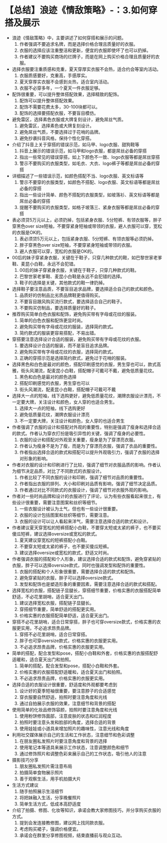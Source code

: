 # 【总结】浪迹《情敌策略》-：3.如何穿搭及展示

-   浪迹《情敌策略》中，主要讲述了如何穿搭和展示的问题。
    1.  作者强调不要追求名牌，而是选择价格合理且质量好的衣服。
    2.  衣服的选择应该注重整洁和更新，便宜的衣服即使坏了也可以扔掉。
    3.  作者建议不要购买商场的烂牌子，而是在网上购买价格合理且质量好的衣服。
-   选择衣服要注重质感和克重，夏天穿厚实衣服不会热，适合约会等室内活动。
    1.  衣服质感要好，克重高，手感厚实。
    2.  夏天穿厚实衣服不会感到炎热，适合室内活动。
    3.  衣服不必穿多年，一个夏天一件衣服足够。
-   配饰很重要，可以提升整体搭配效果，选择精致的配饰。
    1.  配饰可以提升整体搭配效果。
    2.  配饰不需要花费太多，30-100块都可以。
    3.  配饰的选择要搭配衣服，不要盲目模仿。
-   避免雷区，选择素色衣服或大牌复刻设计，避免屌丝气质。
    1.  避免雷区，选择素色或大牌复刻设计。
    2.  避免屌丝气质，不要选择过于花哨的品牌。
    3.  避免抄袭抖音风格，保持个性化穿搭。
-   介绍了抖音上关于穿搭的错误示范，如马甲、logo衣服、甜狗鞋等
    1.  抖音上展示的错误示范，如马甲和logo衣服，都是屌丝必备的穿搭
    2.  指出一些常见的错误穿搭，如上下颜色不一致、logo衣服等都是屌丝穿搭
    3.  警示不要购买的衣服类型，如毛衣、大衣、logo裤子等都是屌丝必备的穿搭
-   详细描述了一些错误示范，如颜色搭配不当、logo衣服、英文标语等
    1.  警示不要穿的衣服类型，如颜色不搭配、logo衣服、英文标语等都是屌丝必备的穿搭
    2.  指出一些设计简单、颜色不搭配的衣服类型，如坡落衫、英文标语等都是屌丝必备的穿搭
    3.  提醒不要购买的衣服类型，如格子坡落三、紧身衣服等都是屌丝必备的穿搭
-   表必须贷5万元以上，必须扔掉，包括紧身衣服、5分短裤、有领衣服等，胖子穿黑色over size短袖，不要穿紧身短袖或带领的衣服，避人衣服可以穿，宽松的衣服是OK的。
    1.  表必须贷5万元以上，包括紧身衣服、5分短裤、有领衣服等必须扔掉。
    2.  胖子穿黑色over size短袖，不要穿紧身短袖或带领的衣服。
    3.  避人衣服可以穿，宽松的衣服是OK的。
-   00后的妹子穿紧身衣服，关键在于鞋子，只穿几种款式的鞋，如巴黎世家老爹鞋、麦昆小白鞋，永远不会犯错。
    1.  00后的妹子穿紧身衣服，关键在于鞋子，只穿几种款式的鞋。
    2.  巴黎世家老爹鞋、麦昆小白鞋是永远不会犯错的选择。
    3.  鞋子的选择是关键，其他款式的鞋一律扔掉。
-   选择鞋子要注意品质，不要盲目追求品牌，要选择适合自己的款式和颜色。
    1.  品质好的仿制品比劣质品牌鞋更值得购买。
    2.  不要盲目跟风购买流行款式，要选择适合自己的鞋子。
    3.  不要购买仿制品，要选择质量好的鞋子。
-   推荐购买简单白色衣服和配饰，避免购买带有字母或花纹的服装。
    1.  简单的白色衣服和配饰更显时尚。
    2.  避免购买带有字母或花纹的服装，选择简约款式。
    3.  简约款式的服装更容易搭配，不易出错。
-   穿搭要注意选择设计合适的服装，避免购买带有字母或花纹的衣服。
    1.  要选择设计合适的服装，而不是盲目追求品牌。
    2.  避免购买带有字母或花纹的衣服，选择简约款式。
    3.  正确的穿搭示范是选择简约款式，避免过于花哨的服装。
-   选择黑色和白色是最对的颜色，搭配印刷感觉的衣服，男生穿也可以，款式高雅，街头风潮流，配麦昆小白鞋，搭配帽子可戴可不戴，避免低质量花纹。
    1.  黑色和白色是最对的颜色选择
    2.  搭配印刷感觉的衣服，男生穿也可以
    3.  街头风潮流，配麦昆小白鞋，搭配帽子可戴可不戴
-   选择大一点的短袖，线下选购更好，避免低质量花纹，潮牌衣服设计漂亮，不一定要大牌，关注设计和颜色，女人穿的也适合男生。
    1.  选择大一点的短袖，线下选购更好
    2.  避免低质量花纹，潮牌衣服设计漂亮
    3.  不一定要大牌，关注设计和颜色，女人穿的也适合男生
-   作者强调了衣服的设计和搭配对外观的重要性，特别是强调了瘦身和选择合适的款式。作者认为穿衣打扮是吸引异性的关键，强调了瘦身的必要性。
    1.  衣服的设计和搭配对外观至关重要，瘦身是为了穿漂亮衣服。
    2.  作者认为瘦身不是为了瘦，而是为了穿漂亮衣服，强调了衣品的重要性。
    3.  作者指出选择合适的款式和搭配可以提升外观吸引力，强调了衣服的选择对形象的影响。
-   作者对衣服的设计和印刷进行了比较，强调了细节对衣服品质的影响。作者认为细节决定品质，对比了不同款式的衣服设计。
    1.  作者比较了不同衣服的设计和印刷，强调了细节对品质的重要性。
    2.  作者指出衣服的排列、大小和印刷对品质有影响，强调了细节决定品质。
    3.  作者通过对比不同款式的衣服设计，强调了细节对衣服外观的影响。
-   作者对一些时尚品牌和设计的衣服进行了评论，认为有些衣服看起来很土，有些设计很重要，需要注意图案和丝织等细节。
    1.  一些衣服设计被认为土气，但也有一些设计很重要。
    2.  衣服的设计包括图案和丝织等细节，需要注意。
    3.  衣服的设计可以让人看起来洋气，需要注意选择合适的款式和设计。
-   作者建议夏天穿宽松的短裤搭配小白鞋，不要穿太短或太紧的裤子，也不要买傻瓜短裤，建议选择oversize或宽松的款式。
    1.  夏天建议穿宽松的短裤搭配小白鞋。
    2.  不要穿太短或太紧的裤子，也不要买傻瓜短裤。
    3.  建议选择oversize或宽松的款式，舒适又时尚。
-   作者强调衣服的搭配和个人形象，建议选择合适的款式和配饰，避免穿紧贴的衣服，胖子可以选择oversize款式，同时也强调发型和配饰的重要性。
    1.  衣服的搭配和个人形象很重要，需要选择合适的款式和配饰。
    2.  避免穿紧贴的衣服，胖子可以选择oversize款式。
    3.  发型和配饰也是塑造形象的重要因素，需要注意选择合适的款式和搭配。
-   选择宽松的衣服，搭配链子显腿长，穿搭细节重要，价格实惠的衣服搭配简单舒适，不必花里胡哨，适合夏天出门。
    1.  建议选择宽松衣服，搭配链子显腿长。
    2.  穿搭细节重要，简单舒适的搭配更实用。
    3.  价格实惠的衣服搭配简单舒适，适合夏天出门。
-   穿搭不必花里胡哨，适合日常穿搭，胖子也可穿oversize款式，价格实惠的衣服更实用，不必追求昂贵品牌。
    1.  穿搭不必花里胡哨，适合日常穿搭。
    2.  胖子也可穿oversize款式，价格实惠的衣服更实用。
    3.  不必追求昂贵品牌，价格实惠的衣服更实用。
-   简单的搭配，配合发型和pose，搭配小白鞋和外套，价格实惠的衣服搭配舒适暖和，适合夏天出门和拍照。
    1.  简单的搭配，配合发型和pose，搭配小白鞋和外套。
    2.  价格实惠的衣服搭配舒适暖和，适合夏天出门和拍照。
    3.  不必追求昂贵品牌，价格实惠的衣服更实用。
-   选择合适的衣服设计很重要，舒适度和外观都要考虑到
    1.  设计好的夏季短袖很重要，要注意脖子的合适感觉
    2.  穿衣服要自然舒适，拍照时要注意角度和光线
    3.  通过自拍展示衣服的效果，注意细节和背景的搭配
-   使用简单的化妆品修饰容颜，拍照时要注意角度和光线
    1.  使用粉饼修饰面部，注意皮肤的状态和红润程度
    2.  拍照时要注意头发和脸部的角度，选择合适的背景
    3.  使用娃娃或小道具来增加照片的趣味性，注意光线和角度
-   利用社交媒体展示自己的生活和工作状态，注意细节和色彩调整
    1.  在朋友圈私发照片时要注意角度和背景的选择
    2.  使用笔记本等道具来展示工作状态，注意调整颜色和细节
    3.  通过修饰照片和调整色彩来展示自己的工作状态，吸引他人的注意
-   摄影技巧分享
    1.  朋友圈私发照片需注意布局
    2.  拍摄简单食物展示照片
    3.  善于观察生活，用手机拍摄大片
-   生活方式建议
    1.  随手拍照展示生活细节
    2.  将把妹融入生活，分享晚餐照片
    3.  简单生活方式，低成本高舒适度
-   介绍了拍摄、修图、化妆等知识，承诺会教大家修图技巧，并分享购买衣服的方式。
    1.  提到会发连接教修图，建议网上找同款衣服。
    2.  考虑购买裙子，强调价格便宜。
    3.  承诺会在群里分享修图视频，结束直播前与观众互动。